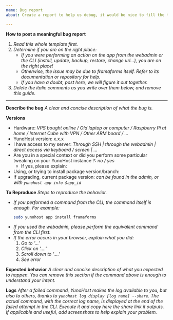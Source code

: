 ```yaml
---
name: Bug report
about: Create a report to help us debug, it would be nice to fill the template as much as you can to help us, help you and help us all.

---
```


**How to post a meaningful bug report**
1. *Read this whole template first.*
2. *Determine if you are on the right place:*
   - *If you were performing an action on the app from the webadmin or the CLI (install, update, backup, restore, change url...), you are on the right place!*
   - *Otherwise, the issue may be due to framaforms itself. Refer to its documentation or repository for help.*
   - *If you have a doubt, post here, we will figure it out together.*
3. *Delete the italic comments as you write over them below, and remove this guide.*
--- 

**Describe the bug**
*A clear and concise description of what the bug is.*

**Versions**
- Hardware: *VPS bought online / Old laptop or computer / Raspberry Pi at home / Internet Cube with VPN / Other ARM board / ...*
- YunoHost version: x.x.x
- I have access to my server: *Through SSH | through the webadmin | direct access via keyboard / screen | ...*
- Are you in a special context or did you perform some particular tweaking on your YunoHost instance ?: *no / yes*
  - If yes, please explain:
- Using, or trying to install package version/branch:
- If upgrading, current package version: *can be found in the admin, or with `yunohost app info $app_id`*

**To Reproduce**
*Steps to reproduce the behavior.*
- *If you performed a command from the CLI, the command itself is enough. For example:*
    ```sh
    sudo yunohost app install framaforms
    ```
- *If you used the webadmin, please perform the equivalent command from the CLI first.*
- *If the error occurs in your browser, explain what you did:*
   1. *Go to '...'*
   2. *Click on '....'*
   3. *Scroll down to '....'*
   4. *See error*

**Expected behavior**
*A clear and concise description of what you expected to happen. You can remove this section if the command above is enough to understand your intent.*

**Logs**
*After a failed command, YunoHost makes the log available to you, but also to others, thanks to `yunohost log display [log name] --share`. The actual command, with the correct log name, is displayed at the end of the failed attempt in the CLI. Execute it and copy here the share link it outputs.*
*If applicable and useful, add screenshots to help explain your problem.*
